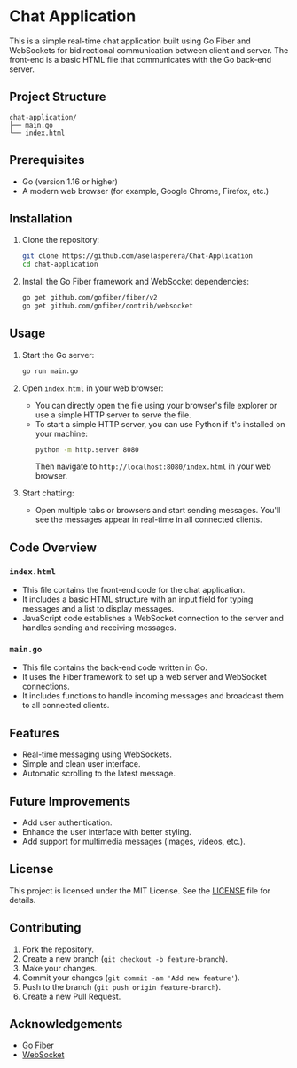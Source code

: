 # Chat Application

This is a simple real-time chat application built using Go Fiber and WebSockets for bidirectional communication between client and server. The front-end is a basic HTML file that communicates with the Go back-end server.

## Project Structure
```
chat-application/
├── main.go
└── index.html
```
## Prerequisites

- Go (version 1.16 or higher)
- A modern web browser (for example, Google Chrome, Firefox, etc.)

## Installation

1. Clone the repository:
    ```bash
    git clone https://github.com/aselasperera/Chat-Application
    cd chat-application
    ```

2. Install the Go Fiber framework and WebSocket dependencies:
    ```bash
    go get github.com/gofiber/fiber/v2
    go get github.com/gofiber/contrib/websocket
    ```

## Usage

1. Start the Go server:
    ```bash
    go run main.go
    ```

2. Open `index.html` in your web browser:
    - You can directly open the file using your browser's file explorer or use a simple HTTP server to serve the file.
    - To start a simple HTTP server, you can use Python if it's installed on your machine:
      ```bash
      python -m http.server 8080
      ```
      Then navigate to `http://localhost:8080/index.html` in your web browser.

3. Start chatting:
    - Open multiple tabs or browsers and start sending messages. You'll see the messages appear in real-time in all connected clients.

## Code Overview

### `index.html`

- This file contains the front-end code for the chat application.
- It includes a basic HTML structure with an input field for typing messages and a list to display messages.
- JavaScript code establishes a WebSocket connection to the server and handles sending and receiving messages.

### `main.go`

- This file contains the back-end code written in Go.
- It uses the Fiber framework to set up a web server and WebSocket connections.
- It includes functions to handle incoming messages and broadcast them to all connected clients.

## Features

- Real-time messaging using WebSockets.
- Simple and clean user interface.
- Automatic scrolling to the latest message.

## Future Improvements

- Add user authentication.
- Enhance the user interface with better styling.
- Add support for multimedia messages (images, videos, etc.).

## License

This project is licensed under the MIT License. See the [LICENSE](LICENSE) file for details.

## Contributing

1. Fork the repository.
2. Create a new branch (`git checkout -b feature-branch`).
3. Make your changes.
4. Commit your changes (`git commit -am 'Add new feature'`).
5. Push to the branch (`git push origin feature-branch`).
6. Create a new Pull Request.

## Acknowledgements

- [Go Fiber](https://gofiber.io/)
- [WebSocket](https://developer.mozilla.org/en-US/docs/Web/API/WebSocket)
